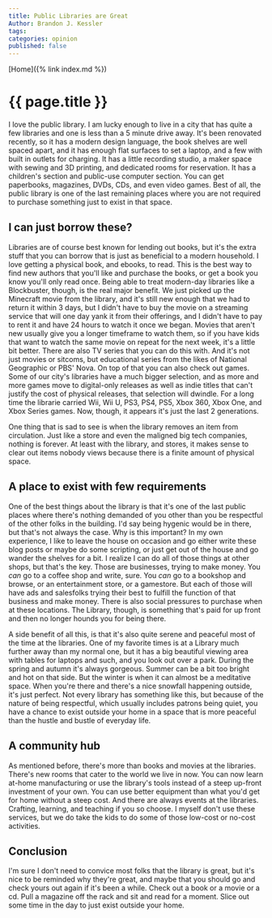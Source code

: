 ```yaml
---
title: Public Libraries are Great
Author: Brandon J. Kessler
tags: 
categories: opinion
published: false
---
```


[Home]({% link index.md %})

<h1>{{ page.title }}</h1>

I love the public library. I am lucky enough to live in a city that has quite a few libraries and one is less than a 5 minute drive away. It's been renovated recently, so it has a modern design language, the book shelves are well spaced apart, and it has enough flat surfaces to set a laptop, and a few with built in outlets for charging. It has a little recording studio, a maker space with sewing and 3D printing, and dedicated rooms for reservation. It has a children's section and public-use computer section. You can get paperbooks, magazines, DVDs, CDs, and even video games. Best of all, the public library is one of the last remaining places where you are not required to purchase something just to exist in that space.

<!-- more -->

## I can just borrow these?
Libraries are of course best known for lending out books, but it's the extra stuff that you can borrow that is just as beneficial to a modern household. I love getting a physical book, and ebooks, to read. This is the best way to find new authors that you'll like and purchase the books, or get a book you know you'll only read once. Being able to treat modern-day libraries like a Blockbuster, though, is the real major benefit. We just picked up the Minecraft movie from the library, and it's still new enough that we had to return it within 3 days, but I didn't have to buy the movie on a streaming service that will one day yank it from their offerings, and I didn't have to pay to rent it and have 24 hours to watch it once we began. Movies that aren't new usually give you a longer timeframe to watch them, so if you have kids that want to watch the same movie on repeat for the next week, it's a little bit better. There are also TV series that you can do this with. And it's not just movies or sitcoms, but educational series from the likes of National Geographic or PBS' Nova. On top of that you can also check out games. Some of our city's libraries have a much bigger selection, and as more and more games move to digital-only releases as well as indie titles that can't justify the cost of physical releases, that selection will dwindle. For a long time the librarie carried Wii, Wii U, PS3, PS4, PS5, Xbox 360, Xbox One, and Xbox Series games. Now, though, it appears it's just the last 2 generations.

One thing that is sad to see is when the library removes an item from circulation. Just like a store and even the maligned big tech companies, nothing is forever. At least with the library, and stores, it makes sense to clear out items nobody views because there is a finite amount of physical space.

## A place to exist with few requirements
One of the best things about the library is that it's one of the last public places where there's nothing demanded of you other than you be respectful of the other folks in the building. I'd say being hygenic would be in there, but that's not always the case. Why is this important? In my own experience, I like to leave the house on occasion and go either write these blog posts or maybe do some scripting, or just get out of the house and go wander the shelves for a bit. I realize I can do all of those things at other shops, but that's the key. Those are businesses, trying to make money. You _can_ go to a coffee shop and write, sure. You _can_ go to a bookshop and browse, or an entertainment store, or a gamestore. But each of those will have ads and salesfolks trying their best to fulfill the function of that business and make money. There is also social pressures to purchase when at these locations. The Library, though, is something that's paid for up front and then no longer hounds you for being there.

A side benefit of all this, is that it's also quite serene and peaceful most of the time at the libraries. One of my favorite times is at a Library much further away than my normal one, but it has a big beautiful viewing area with tables for laptops and such, and you look out over a park. During the spring and autumn it's always gorgeous. Summer can be a bit too bright and hot on that side. But the winter is when it can almost be a meditative space. When you're there and there's a nice snowfall happening outside, it's just perfect. Not every library has something like this, but because of the nature of being respectful, which usually includes patrons being quiet, you have a chance to exist outside your home in a space that is more peaceful than the hustle and bustle of everyday life.

## A community hub
As mentioned before, there's more than books and movies at the libraries. There's new rooms that cater to the world we live in now. You can now learn at-home manufacturing or use the library's tools instead of a steep up-front investment of your own. You can use better equipment than what you'd get for home without a steep cost. And there are always events at the libraries. Crafting, learning, and teaching if you so choose. I myself don't use these services, but we do take the kids to do some of those low-cost or no-cost activities.

## Conclusion
I'm sure I don't need to convice most folks that the library is great, but it's nice to be reminded why they're great, and maybe that you should go and check yours out again if it's been a while. Check out a book or a movie or a cd. Pull a magazine off the rack and sit and read for a moment. Slice out some time in the day to just exist outside your home.
